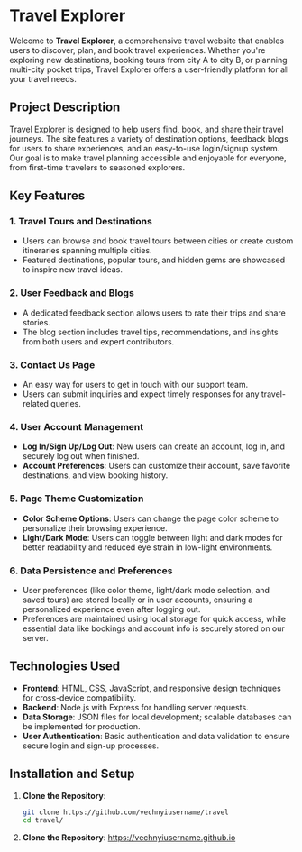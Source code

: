 # Travel Explorer

Welcome to **Travel Explorer**, a comprehensive travel website that enables users to discover, plan, and book travel experiences. Whether you're exploring new destinations, booking tours from city A to city B, or planning multi-city pocket trips, Travel Explorer offers a user-friendly platform for all your travel needs. 

## Project Description

Travel Explorer is designed to help users find, book, and share their travel journeys. The site features a variety of destination options, feedback blogs for users to share experiences, and an easy-to-use login/signup system. Our goal is to make travel planning accessible and enjoyable for everyone, from first-time travelers to seasoned explorers.

## Key Features

### 1. **Travel Tours and Destinations**
   - Users can browse and book travel tours between cities or create custom itineraries spanning multiple cities.
   - Featured destinations, popular tours, and hidden gems are showcased to inspire new travel ideas.

### 2. **User Feedback and Blogs**
   - A dedicated feedback section allows users to rate their trips and share stories.
   - The blog section includes travel tips, recommendations, and insights from both users and expert contributors.

### 3. **Contact Us Page**
   - An easy way for users to get in touch with our support team.
   - Users can submit inquiries and expect timely responses for any travel-related queries.

### 4. **User Account Management**
   - **Log In/Sign Up/Log Out**: New users can create an account, log in, and securely log out when finished.
   - **Account Preferences**: Users can customize their account, save favorite destinations, and view booking history.

### 5. **Page Theme Customization**
   - **Color Scheme Options**: Users can change the page color scheme to personalize their browsing experience.
   - **Light/Dark Mode**: Users can toggle between light and dark modes for better readability and reduced eye strain in low-light environments.

### 6. **Data Persistence and Preferences**
   - User preferences (like color theme, light/dark mode selection, and saved tours) are stored locally or in user accounts, ensuring a personalized experience even after logging out.
   - Preferences are maintained using local storage for quick access, while essential data like bookings and account info is securely stored on our server.

## Technologies Used

- **Frontend**: HTML, CSS, JavaScript, and responsive design techniques for cross-device compatibility.
- **Backend**: Node.js with Express for handling server requests.
- **Data Storage**: JSON files for local development; scalable databases can be implemented for production.
- **User Authentication**: Basic authentication and data validation to ensure secure login and sign-up processes.

## Installation and Setup

1. **Clone the Repository**:
   ```bash
   git clone https://github.com/vechnyiusername/travel
   cd travel/
2. **Clone the Repository**:
    https://vechnyiusername.github.io 

